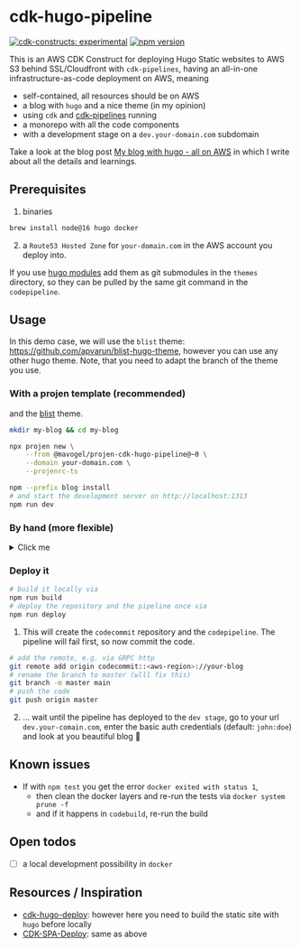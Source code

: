 # cdk-hugo-pipeline
[![cdk-constructs: experimental](https://img.shields.io/badge/cdk--constructs-experimental-yellow.svg)](https://constructs.dev/packages/@mavogel/cdk-hugo-pipeline)
[![npm version](https://img.shields.io/npm/v/@mavogel/cdk-hugo-pipeline)](https://www.npmjs.com/package/@mavogel/cdk-hugo-pipeline)

This is an AWS CDK Construct for deploying Hugo Static websites to AWS S3 behind SSL/Cloudfront with `cdk-pipelines`, having an all-in-one infrastructure-as-code deployment on AWS, meaning

- self-contained, all resources should be on AWS
- a blog with `hugo` and a nice theme (in my opinion)
- using `cdk` and [cdk-pipelines](https://docs.aws.amazon.com/cdk/v2/guide/cdk_pipeline.html) running
- a monorepo with all the code components
- with a development stage on a `dev.your-domain.com` subdomain

Take a look at the blog post [My blog with hugo - all on AWS](https://manuel-vogel.de/post/2023-04-16-hugo-all-on-aws/) in which I write
about all the details and learnings.

## Prerequisites
1. binaries
```sh
brew install node@16 hugo docker
```
2. a `Route53 Hosted Zone` for `your-domain.com` in the AWS account you deploy into.

If you use [hugo modules](https://gohugo.io/hugo-modules/) add them as git submodules in the `themes` directory, so they can be pulled by the same git command in the `codepipeline`.

## Usage
In this demo case, we will use the `blist` theme: https://github.com/apvarun/blist-hugo-theme, however you can use any other hugo theme. Note, that you need to adapt the branch of the theme you use.

### With a projen template (recommended)
and the [blist](https://github.com/apvarun/blist-hugo-theme) theme.
```sh
mkdir my-blog && cd my-blog

npx projen new \
    --from @mavogel/projen-cdk-hugo-pipeline@~0 \
    --domain your-domain.com \
    --projenrc-ts

npm --prefix blog install
# and start the development server on http://localhost:1313
npm run dev
```


### By hand (more flexible)
<details>
  <summary>Click me</summary>
  
#### Set up the repository
```sh
# create the surrounding cdk-app
npx projen new awscdk-app-ts
# add the desired hugo template into the 'blog' folder
git submodule add https://github.com/apvarun/blist-hugo-theme.git blog/themes/blist
# add fixed version to hugo template in the .gitmodules file
git submodule set-branch --branch v2.1.0 blog/themes/blist
```
#### Configure the repository 
depending on the theme you use (here [blist](https://github.com/apvarun/blist-hugo-theme))
1. copy the example site
```sh
cp -r blog/themes/blist/exampleSite/*  blog/
```
2. fix the config URLs as we need 2 stages: development & production. **Note**: internally the modules has the convention of a `public-development` & `public-production` output folder for the hugo build.
```sh
# create the directories
mkdir -p blog/config/_default blog/config/development blog/config/production
# and move the standard config in the _default folder
mv blog/config.toml blog/config/_default/config.toml
```
3. adapt the config files
```sh
## file: blog/config/development/config.toml
cat << EOF > blog/config/development/config.toml
baseurl = "https://dev.your-domain.com"
publishDir = "public-development"
EOF

cat << EOF > blog/config/production/config.toml
## file: blog/config/production/config.toml
baseurl = "https://your-domain.com"
publishDir = "public-production"
EOF
```
4. ignore the output folders in the file `blog/.gitignore`
```sh
cat << EOF >> blog/.gitignore
public-*
resources/_gen
node_modules
.DS_Store
.hugo_build.lock
EOF
```
5. additionally copy `package.jsons`. **Note**: this depends on your theme
```sh
cp blog/themes/blist/package.json blog/package.json
cp blog/themes/blist/package-lock.json blog/package-lock.json
```
6. *Optional*: add the script to the `.projenrc.ts`. **Note**: the command depends on your theme as well
```ts
project.addScripts({
  dev: 'npm --prefix blog run start',
  # below is the general commands
  # dev: 'cd blog && hugo server --watch --buildFuture --cleanDestinationDir --disableFastRender',
});
```
and update the project via the following command
```sh
npm run projen
```
#### Use Typescript and deploy to your AWS account
Add this to the the `main.ts` file
```ts
import { App, Stack, StackProps } from 'aws-cdk-lib';
import { HugoPipeline } from '@mavogel/cdk-hugo-pipeline';

export class MyStack extends Stack {
  constructor(scope: Construct, id: string, props?: StackProps) {
    super(scope, id, props);

    // we only need 1 stack as it creates dev and prod stage in the pipeline
    new HugoPipeline(this, 'my-blog', {
      domainName: 'your-domain.com', // <- adapt here
    });
}
```
and adapt the `main.test.ts` (yes, known issue. See [#40](https://github.com/MV-Consulting/cdk-hugo-pipeline/issues/40))

```ts
test('Snapshot', () => {
  expect(true).toBe(true);
});
```

which has a `Route53 Hosted Zone` for `your-domain.com`:
</details>

### Deploy it
```sh
# build it locally via
npm run build
# deploy the repository and the pipeline once via
npm run deploy
```
1. This will create the `codecommit` repository and the `codepipeline`. The pipeline will fail first, so now commit the code.
```sh
# add the remote, e.g. via GRPC http
git remote add origin codecommit::<aws-region>://your-blog
# rename the branch to master (wlll fix this)
git branch -m master main
# push the code
git push origin master
```
2. ... wait until the pipeline has deployed to the `dev stage`, go to your url `dev.your-comain.com`, enter the basic auth credentials (default: `john:doe`) and look at you beautiful blog :tada:

## Known issues
- If with `npm test` you get the error `docker exited with status 1`, 
  - then clean the docker layers and re-run the tests via `docker system prune -f`
  - and if it happens in `codebuild`, re-run the build
## Open todos
- [ ] a local development possibility in `docker`

## Resources / Inspiration
- [cdk-hugo-deploy](https://github.com/maafk/cdk-hugo-deploy): however here you need to build the static site with `hugo` before locally
- [CDK-SPA-Deploy](https://github.com/nideveloper/CDK-SPA-Deploy/tree/master): same as above
